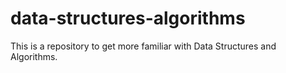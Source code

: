 # data-structures-algorithms
This is a repository to get more familiar with Data Structures and Algorithms.
